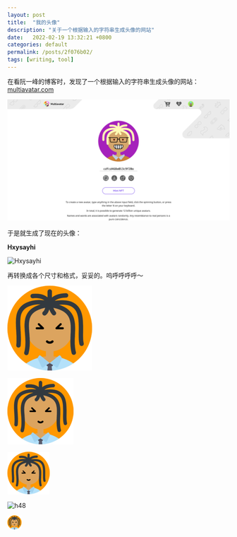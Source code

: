 ```yaml
---
layout: post
title:  "我的头像"
description: "关于一个根据输入的字符串生成头像的网站"
date:   2022-02-19 13:32:21 +0800
categories: default
permalink: /posts/2f076b02/
tags: [writing, tool]
---
```


在看阮一峰的博客时，发现了一个根据输入的字符串生成头像的网站：[multiavatar.com](https://multiavatar.com/)

![multiavatar](/pic/2f076b02/Snipaste_2022-02-19_14-06-51.png)

于是就生成了现在的头像：  

**Hxysayhi**

![Hxysayhi](https://api.multiavatar.com/Hxysayhi.svg)

  
  
再转换成各个尺寸和格式，妥妥的。呜呼呼呼呼～

![h192](/pic/2f076b02/android-chrome-192x192.png)

![h150](/pic/2f076b02/mstile-150x150.png)

![h96](/pic/2f076b02/favicon-96x96.png)

![h48](/pic/2f076b02/favicon.ico)

![h32](/pic/2f076b02/favicon-32x32.png)

